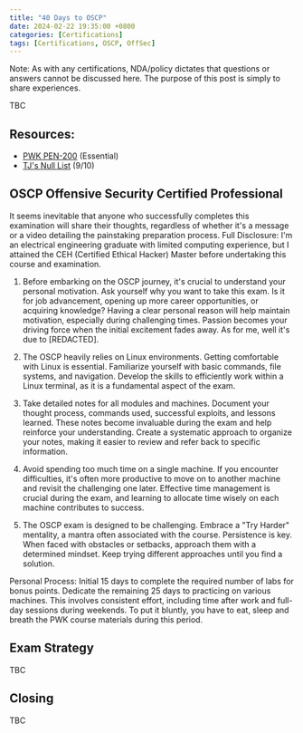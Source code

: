 ```yaml
---
title: "40 Days to OSCP"
date: 2024-02-22 19:35:00 +0800
categories: [Certifications]
tags: [Certifications, OSCP, OffSec]
---
```


Note: As with any certifications, NDA/policy dictates that questions or answers cannot be discussed here. The purpose of this post is simply to share experiences.

TBC

## Resources:

- [PWK PEN-200]([https://www.offsec.com/]) (Essential)
- [TJ's Null List]([https://docs.google.com/spreadsheets/u/1/d/1dwSMIAPIam0PuRBkCiDI88pU3yzrqqHkDtBngUHNCw8/htmlview]) (9/10)

## OSCP Offensive Security Certified Professional

It seems inevitable that anyone who successfully completes this examination will share their thoughts, regardless of whether it's a message or a video detailing the painstaking preparation process.
Full Disclosure: I'm an electrical engineering graduate with limited computing experience, but I attained the CEH (Certified Ethical Hacker) Master before undertaking this course and examination.

1. Before embarking on the OSCP journey, it's crucial to understand your personal motivation. Ask yourself why you want to take this exam. Is it for job advancement, opening up more career opportunities, or acquiring knowledge? Having a clear personal reason will help maintain motivation, especially during challenging times. Passion becomes your driving force when the initial excitement fades away. As for me, well it's due to [REDACTED].

2. The OSCP heavily relies on Linux environments. Getting comfortable with Linux is essential. Familiarize yourself with basic commands, file systems, and navigation. Develop the skills to efficiently work within a Linux terminal, as it is a fundamental aspect of the exam.

3. Take detailed notes for all modules and machines. Document your thought process, commands used, successful exploits, and lessons learned. These notes become invaluable during the exam and help reinforce your understanding. Create a systematic approach to organize your notes, making it easier to review and refer back to specific information.

4. Avoid spending too much time on a single machine. If you encounter difficulties, it's often more productive to move on to another machine and revisit the challenging one later. Effective time management is crucial during the exam, and learning to allocate time wisely on each machine contributes to success.

5. The OSCP exam is designed to be challenging. Embrace a "Try Harder" mentality, a mantra often associated with the course. Persistence is key. When faced with obstacles or setbacks, approach them with a determined mindset. Keep trying different approaches until you find a solution.

Personal Process:
Initial 15 days to complete the required number of labs for bonus points. 
Dedicate the remaining 25 days to practicing on various machines. This involves consistent effort, including time after work and full-day sessions during weekends.
To put it bluntly, you have to eat, sleep and breath the PWK course materials during this period.

## Exam Strategy

TBC

## Closing

TBC
